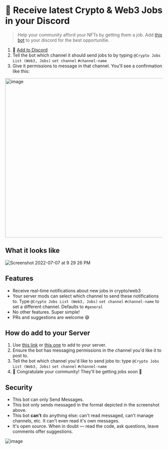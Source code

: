 # 💼 Receive latest Crypto & Web3 Jobs in your Discord

> Help your community afford your NFTs by getting them a job. Add [this bot](https://discordapp.com/api/oauth2/authorize?client_id=458880791573954570&permissions=2048&scope=bot) to your discord for the best opportunitie.

1. 🤖 [Add to Discord](https://discordapp.com/api/oauth2/authorize?client_id=458880791573954570&permissions=2048&scope=bot)
2. Tell the bot which channel it should send jobs to by typing `@Crypto Jobs List (Web3, Jobs)` `set channel` `#channel-name` 
3. Give it permissions to message in that channel. You'll see a confirmation like this:
<img width="508" alt="image" src="https://user-images.githubusercontent.com/936436/184070787-07938c4c-6232-4b2b-87ff-3e617fe37eee.png">



## What it looks like

![Screenshot 2022-07-07 at 9 29 26 PM](https://user-images.githubusercontent.com/936436/177785495-e231602e-c4b2-41a1-b5fe-e9de68428576.png)


## Features
- Receive real-time notifications about new jobs in crypto/web3
- Your server mods can select which channel to send these notifications to. Type `@Crypto Jobs List (Web3, Jobs)` `set channel` `#channel-name` to set a different channel. Defaults to `#general`
- No other features. Super simple!
- PRs and suggestions are welcome 😅


## How do add to your Server
1. Use [this link](https://cryptojobslist.com/go/discord-bot) or [this one](https://discordapp.com/api/oauth2/authorize?client_id=458880791573954570&permissions=2048&scope=bot) to add to your server.
2. Ensure the bot has messaging permissions in the channel you'd like it to post to.
3. Tell the bot which channel you'd like to send jobs to: type `@Crypto Jobs List (Web3, Jobs)` `set channel` `#channel-name`
4. 🍻 Congratulate your community! They'll be getting jobs soon 🚀


## Security
- This bot can only Send Messages.
- This bot only sends messaged in the format depicted in the screenshot above.
- This bot **can't** do anything else: can't read messaged, can't manage channels, etc. It can't even read it's own messages.
- It's open source. When in doubt — read the code, ask questions, leave comments offer suggestions.

![image](https://user-images.githubusercontent.com/936436/177791748-460ae633-167c-40f7-92b0-fbba696e54f2.png)
